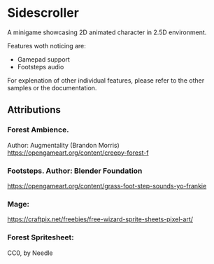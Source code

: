 # Sidescroller

A minigame showcasing 2D animated character in 2.5D environment.

Features woth noticing are:
- Gamepad support
- Footsteps audio


For explenation of other individual features, please refer to the other samples or the documentation.

## Attributions

### Forest Ambience. 
Author: Augmentality (Brandon Morris)  
https://opengameart.org/content/creepy-forest-f

### Footsteps. Author: Blender Foundation  
https://opengameart.org/content/grass-foot-step-sounds-yo-frankie

### Mage: 
https://craftpix.net/freebies/free-wizard-sprite-sheets-pixel-art/

### Forest Spritesheet: 
CC0, by Needle